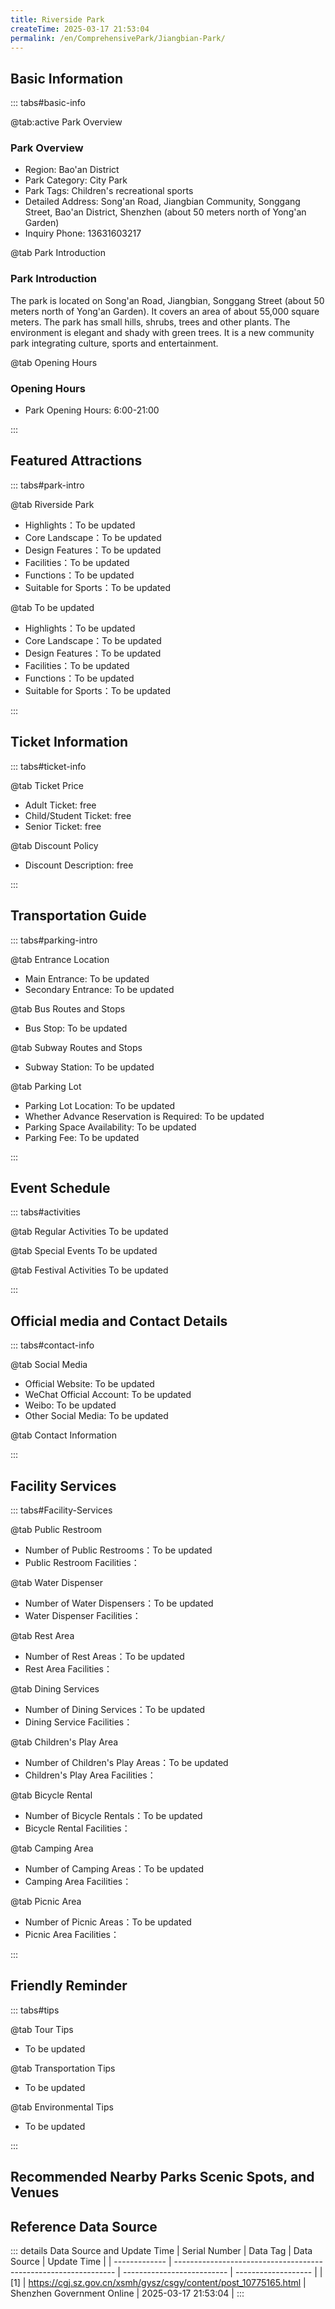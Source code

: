 ```yaml
---
title: Riverside Park
createTime: 2025-03-17 21:53:04
permalink: /en/ComprehensivePark/Jiangbian-Park/
---
```



<script setup>
import ImageSwiper from '/.vuepress/theme/components/ImageSwiper.vue'
// 轮播图数据
const swiperItems = [
    {
                link: 'https://cgj.sz.gov.cn/img/4/4005/4005934/10775165.png',
                title: 'Riverside Park',
                description: '',
                author: 'Shenzhen Government Online',
                date: '2025/03/17'
                },
  {
                link: 'https://cgj.sz.gov.cn/img/4/4005/4005934/10775165.png',
                title: 'Riverside Park',
                description: '',
                author: 'Shenzhen Government Online',
                date: '2025/03/17'
                }
]
// 配置项
const swiperConfig = {
  height: 500,
  showInfo: true
}
</script>
<!-- 轮播图组件 -->
<ImageSwiper :items="swiperItems" :config="swiperConfig" />



## Basic Information

::: tabs#basic-info

@tab:active Park Overview
### Park Overview
- Region: Bao'an District
- Park Category: City Park
- Park Tags: Children's recreational sports
- Detailed Address: Song'an Road, Jiangbian Community, Songgang Street, Bao'an District, Shenzhen (about 50 meters north of Yong'an Garden)
- Inquiry Phone: 13631603217

@tab Park Introduction
### Park Introduction
 The park is located on Song'an Road, Jiangbian, Songgang Street (about 50 meters north of Yong'an Garden). It covers an area of about 55,000 square meters. The park has small hills, shrubs, trees and other plants. The environment is elegant and shady with green trees. It is a new community park integrating culture, sports and entertainment.

@tab Opening Hours
### Opening Hours
- Park Opening Hours: 6:00-21:00

:::

## Featured Attractions

::: tabs#park-intro

@tab Riverside Park
<ImageCard
image="https://cgj.sz.gov.cn/images/index20230710_1.png"
    title="Riverside Park"
    description="The total area of the Riverside Park is 54,781 square meters. The park is equipped with recreational facilities, fitness equipment, leisure and entertainment, which are convenient for tourists and citizens to have fun, relax and play. The park is mainly composed of trees and shrubs, and is mainly a park that maintains the original ecological environment."
    date=""
    author="Shenzhen Government Online"
/>


- Highlights：To be updated
- Core Landscape：To be updated
- Design Features：To be updated
- Facilities：To be updated
- Functions：To be updated
- Suitable for Sports：To be updated

@tab To be updated
<ImageCard
image="https://cgj.sz.gov.cn/images/index20230710_1.png"
    title="Riverside Park"
    description="The total area of the Riverside Park is 54,781 square meters. The park is equipped with recreational facilities, fitness equipment, leisure and entertainment, which are convenient for tourists and citizens to have fun, relax and play. The park is mainly composed of trees and shrubs, and is mainly a park that maintains the original ecological environment."
    date=""
    author="Shenzhen Government Online"
/>


- Highlights：To be updated
- Core Landscape：To be updated
- Design Features：To be updated
- Facilities：To be updated
- Functions：To be updated
- Suitable for Sports：To be updated

:::

## Ticket Information

::: tabs#ticket-info

@tab Ticket Price
- Adult Ticket: free
- Child/Student Ticket: free
- Senior Ticket: free

@tab Discount Policy
- Discount Description: free

:::

## Transportation Guide

::: tabs#parking-intro

@tab Entrance Location
- Main Entrance: To be updated
- Secondary Entrance: To be updated

@tab Bus Routes and Stops
- Bus Stop: To be updated

@tab Subway Routes and Stops
- Subway Station: To be updated

@tab Parking Lot
- Parking Lot Location: To be updated
- Whether Advance Reservation is Required: To be updated
- Parking Space Availability: To be updated
- Parking Fee: To be updated

:::

## Event Schedule

::: tabs#activities

@tab Regular Activities
To be updated

@tab Special Events
To be updated

@tab Festival Activities
To be updated

:::

## Official media and Contact Details

::: tabs#contact-info

@tab Social Media
- Official Website: To be updated
- WeChat Official Account: To be updated
- Weibo: To be updated
- Other Social Media: To be updated

@tab Contact Information

:::

## Facility Services

::: tabs#Facility-Services

@tab Public Restroom
- Number of Public Restrooms：To be updated
- Public Restroom Facilities：

@tab Water Dispenser
- Number of Water Dispensers：To be updated
- Water Dispenser Facilities：

@tab Rest Area
- Number of Rest Areas：To be updated
- Rest Area Facilities：

@tab Dining Services
- Number of Dining Services：To be updated
- Dining Service Facilities：

@tab Children's Play Area
- Number of Children's Play Areas：To be updated
- Children's Play Area Facilities：

@tab Bicycle Rental
- Number of Bicycle Rentals：To be updated
- Bicycle Rental Facilities：

@tab Camping Area
- Number of Camping Areas：To be updated
- Camping Area Facilities：

@tab Picnic Area
- Number of Picnic Areas：To be updated
- Picnic Area Facilities：

:::

## Friendly Reminder

::: tabs#tips

@tab Tour Tips
- To be updated

@tab Transportation Tips
- To be updated

@tab Environmental Tips
- To be updated

:::

## Recommended Nearby Parks Scenic Spots, and Venues

<CardGrid>
  <ImageCard
        image="https://cgj.sz.gov.cn/img/4/4005/4005935/10775166.png"
        title="Xitou Football Field Leisure Park"
        description="The park is located near No. 22, Xitou West Lane 10, Songgang Street. It covers an area of about 22,000 square meters and is mainly a leisure park for sports an"
        href="/en/ComprehensivePark/Xitou-Football-Field-Leisure-Park/"
        author="Shenzhen Government Online"
        date="2025/01/02"
      />
      <ImageCard
        image="https://cgj.sz.gov.cn/img/4/4005/4005935/10775166.png"
        title="Xitou Football Field Leisure Park"
        description="The park is located near No. 22, Xitou West Lane 10, Songgang Street. It covers an area of about 22,000 square meters and is mainly a leisure park for sports an"
        href="/en/ComprehensivePark/Xitou-Football-Field-Leisure-Park/"
        author="Shenzhen Government Online"
        date="2025/01/02"
      />
    </CardGrid>


## Reference Data Source

::: details Data Source and Update Time
| Serial Number | Data Tag                                                        | Data Source                | Update Time         |
| ------------- | --------------------------------------------------------------- | -------------------------- | ------------------- |
| [1]           | https://cgj.sz.gov.cn/xsmh/gysz/csgy/content/post_10775165.html | Shenzhen Government Online | 2025-03-17 21:53:04 |
:::

